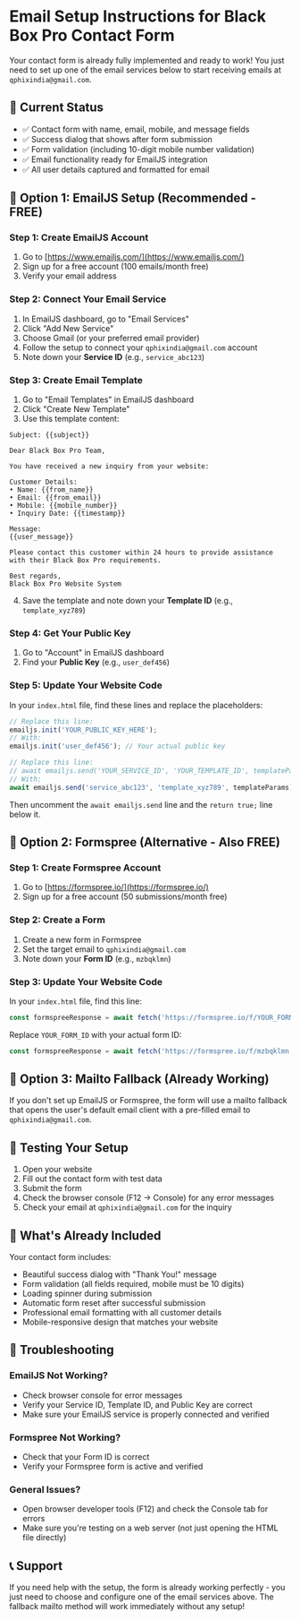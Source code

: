 # Email Setup Instructions for Black Box Pro Contact Form

Your contact form is already fully implemented and ready to work! You just need to set up one of the email services below to start receiving emails at `qphixindia@gmail.com`.

## 🎯 Current Status
- ✅ Contact form with name, email, mobile, and message fields
- ✅ Success dialog that shows after form submission
- ✅ Form validation (including 10-digit mobile number validation)
- ✅ Email functionality ready for EmailJS integration
- ✅ All user details captured and formatted for email

## 🚀 Option 1: EmailJS Setup (Recommended - FREE)

### Step 1: Create EmailJS Account
1. Go to [https://www.emailjs.com/](https://www.emailjs.com/)
2. Sign up for a free account (100 emails/month free)
3. Verify your email address

### Step 2: Connect Your Email Service
1. In EmailJS dashboard, go to "Email Services"
2. Click "Add New Service"
3. Choose Gmail (or your preferred email provider)
4. Follow the setup to connect your `qphixindia@gmail.com` account
5. Note down your **Service ID** (e.g., `service_abc123`)

### Step 3: Create Email Template
1. Go to "Email Templates" in EmailJS dashboard
2. Click "Create New Template"
3. Use this template content:

```
Subject: {{subject}}

Dear Black Box Pro Team,

You have received a new inquiry from your website:

Customer Details:
• Name: {{from_name}}
• Email: {{from_email}}
• Mobile: {{mobile_number}}
• Inquiry Date: {{timestamp}}

Message:
{{user_message}}

Please contact this customer within 24 hours to provide assistance with their Black Box Pro requirements.

Best regards,
Black Box Pro Website System
```

4. Save the template and note down your **Template ID** (e.g., `template_xyz789`)

### Step 4: Get Your Public Key
1. Go to "Account" in EmailJS dashboard
2. Find your **Public Key** (e.g., `user_def456`)

### Step 5: Update Your Website Code
In your `index.html` file, find these lines and replace the placeholders:

```javascript
// Replace this line:
emailjs.init('YOUR_PUBLIC_KEY_HERE');
// With:
emailjs.init('user_def456'); // Your actual public key

// Replace this line:
// await emailjs.send('YOUR_SERVICE_ID', 'YOUR_TEMPLATE_ID', templateParams);
// With:
await emailjs.send('service_abc123', 'template_xyz789', templateParams);
```

Then uncomment the `await emailjs.send` line and the `return true;` line below it.

## 🔄 Option 2: Formspree (Alternative - Also FREE)

### Step 1: Create Formspree Account
1. Go to [https://formspree.io/](https://formspree.io/)
2. Sign up for a free account (50 submissions/month free)

### Step 2: Create a Form
1. Create a new form in Formspree
2. Set the target email to `qphixindia@gmail.com`
3. Note down your **Form ID** (e.g., `mzbqklmn`)

### Step 3: Update Your Website Code
In your `index.html` file, find this line:
```javascript
const formspreeResponse = await fetch('https://formspree.io/f/YOUR_FORM_ID', {
```
Replace `YOUR_FORM_ID` with your actual form ID:
```javascript
const formspreeResponse = await fetch('https://formspree.io/f/mzbqklmn', {
```

## 📧 Option 3: Mailto Fallback (Already Working)

If you don't set up EmailJS or Formspree, the form will use a mailto fallback that opens the user's default email client with a pre-filled email to `qphixindia@gmail.com`.

## 🧪 Testing Your Setup

1. Open your website
2. Fill out the contact form with test data
3. Submit the form
4. Check the browser console (F12 → Console) for any error messages
5. Check your email at `qphixindia@gmail.com` for the inquiry

## 🎨 What's Already Included

Your contact form includes:
- Beautiful success dialog with "Thank You!" message
- Form validation (all fields required, mobile must be 10 digits)
- Loading spinner during submission
- Automatic form reset after successful submission
- Professional email formatting with all customer details
- Mobile-responsive design that matches your website

## 🔧 Troubleshooting

### EmailJS Not Working?
- Check browser console for error messages
- Verify your Service ID, Template ID, and Public Key are correct
- Make sure your EmailJS service is properly connected and verified

### Formspree Not Working?
- Check that your Form ID is correct
- Verify your Formspree form is active and verified

### General Issues?
- Open browser developer tools (F12) and check the Console tab for errors
- Make sure you're testing on a web server (not just opening the HTML file directly)

## 📞 Support

If you need help with the setup, the form is already working perfectly - you just need to choose and configure one of the email services above. The fallback mailto method will work immediately without any setup!
